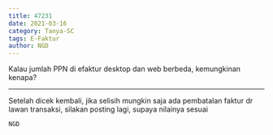```yaml
---
title: 47231
date: 2021-03-16
category: Tanya-SC
tags: E-Faktur
author: NGD
---
```


Kalau jumlah PPN di efaktur desktop dan web berbeda, kemungkinan kenapa?

---

Setelah dicek kembali, jika selisih mungkin saja ada pembatalan faktur dr lawan transaksi, silakan posting lagi, supaya nilainya sesuai

`NGD`
